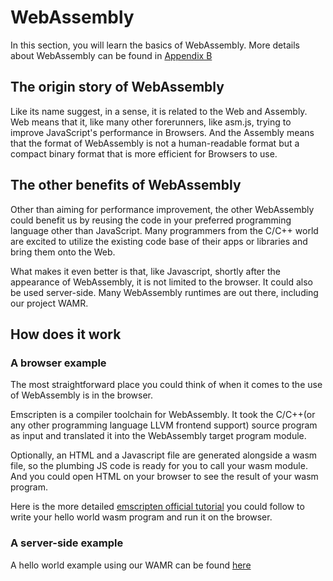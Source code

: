 # WebAssembly

In this section, you will learn the basics of WebAssembly. More details about WebAssembly can be found in [Appendix B](../../appendix/webassembly_details.md)

## The origin story of WebAssembly

Like its name suggest, in a sense, it is related to the Web and Assembly. Web means that it, like many other forerunners, like asm.js, trying to improve JavaScript's performance in Browsers. And the Assembly means that the format of WebAssembly is not a human-readable format but a compact binary format that is more efficient for Browsers to use.

## The other benefits of WebAssembly

Other than aiming for performance improvement, the other WebAssembly could benefit us by reusing the code in your preferred programming language other than JavaScript. Many programmers from the C/C++ world are excited to utilize the existing code base of their apps or libraries and bring them onto the Web.

What makes it even better is that, like Javascript, shortly after the appearance of WebAssembly, it is not limited to the browser. It could also be used server-side. Many WebAssembly runtimes are out there, including our project WAMR.

## How does it work

### A browser example

The most straightforward place you could think of when it comes to the use of WebAssembly is in the browser.

Emscripten is a compiler toolchain for WebAssembly. It took the C/C++(or any other programming language LLVM frontend support) source program as input and translated it into the WebAssembly target program module.

Optionally, an HTML and a Javascript file are generated alongside a wasm file, so the plumbing JS code is ready for you to call your wasm module. And you could open HTML on your browser to see the result of your wasm program.

Here is the more detailed [emscripten official tutorial](https://emscripten.org/docs/getting_started/Tutorial.html) you could follow to write your hello world wasm program and run it on the browser.

### A server-side example

A hello world example using our WAMR can be found [here](../getting-started/README.md)
